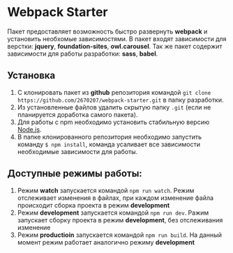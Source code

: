 # Webpack Starter
Пакет предоставляет возможность быстро развернуть **webpack** и установить необхомые зависимостями. В пакет входят зависимости для верстки: **jquery**, **foundation-sites**, **owl.carousel**. Так же пакет содержит зависимости для работы разработки:  **sass**, **babel**.

## Установка

1. С клонировать пакет из **github** репозитория командой `git clone https://github.com/2670207/webpack-starter.git` в папку разработки.
2. Из установленные файлов удалить скрытую папку `.git` (если не планируется доработка самого пакета).
3. Для работы с npm необходимо установить стабильную версию [Node.js]([https://nodejs.org/en/download/). 
4. В папке клонированного репозитория необходимо запустить команду `$ npm install`, команда усаливает все зависимости необходимые зависимости для работы.

## Доступные режимы работы:
1. Режим **watch** запускается командой `npm run watch`. Режим отслеживает изменения в файлах, при каждом изменение файла происходит сборка проекта в режим **development**
2. Режим **development** запускается командой `npm run dev`. Ражим запускает сборку проекта в  режим **development**, без отслеживания изменение 
3. Режим **productioin** запускается командой  `npm run build`. На данный момент режим работает аналогично режиму **development**